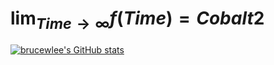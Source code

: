 # $\displaystyle \lim_{Time \to \infty} f(Time) = Cobalt2$

[![brucewlee's GitHub stats](https://github-readme-stats.vercel.app/api?username=brucewlee)](https://github.com/anuraghazra/github-readme-stats)
